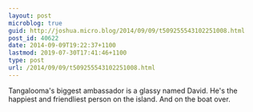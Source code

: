 ```yaml
---
layout: post
microblog: true
guid: http://joshua.micro.blog/2014/09/09/t509255543102251008.html
post_id: 40622
date: 2014-09-09T19:22:37+1100
lastmod: 2019-07-30T17:41:46+1100
type: post
url: /2014/09/09/t509255543102251008.html
---
```

Tangalooma's biggest ambassador is a glassy named David. He's the happiest and friendliest person on the island. And on the boat over.
